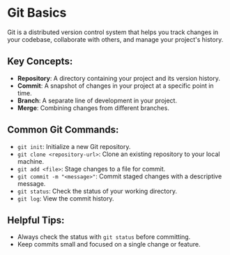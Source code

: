 # Git Basics

Git is a distributed version control system that helps you track changes in your codebase, collaborate with others, and manage your project's history.

## Key Concepts:
- **Repository**: A directory containing your project and its version history.
- **Commit**: A snapshot of changes in your project at a specific point in time.
- **Branch**: A separate line of development in your project.
- **Merge**: Combining changes from different branches.

## Common Git Commands:
- `git init`: Initialize a new Git repository.
- `git clone <repository-url>`: Clone an existing repository to your local machine.
- `git add <file>`: Stage changes to a file for commit.
- `git commit -m "<message>"`: Commit staged changes with a descriptive message.
- `git status`: Check the status of your working directory.
- `git log`: View the commit history.

## Helpful Tips:
- Always check the status with `git status` before committing.
- Keep commits small and focused on a single change or feature.
